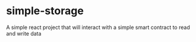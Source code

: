 # simple-storage
A simple react project that will interact with a simple smart contract to read and write data
